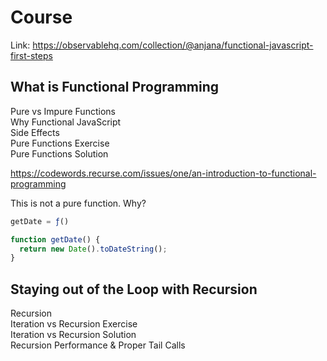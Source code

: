 # Course

Link: https://observablehq.com/collection/@anjana/functional-javascript-first-steps  

## What is Functional Programming

Pure vs Impure Functions  
Why Functional JavaScript  
Side Effects  
Pure Functions Exercise  
Pure Functions Solution

https://codewords.recurse.com/issues/one/an-introduction-to-functional-programming


This is not a pure function. Why?

```javascript
getDate = ƒ()

function getDate() {
  return new Date().toDateString();
}
```

## Staying out of the Loop with Recursion

Recursion  
Iteration vs Recursion Exercise  
Iteration vs Recursion Solution  
Recursion Performance & Proper Tail Calls
